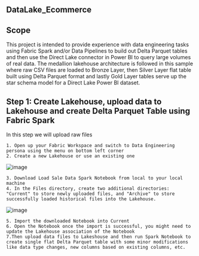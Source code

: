 ## DataLake_Ecommerce

## Scope
This project is intended to provide experience with data engineering tasks using Fabric Spark and/or Data Pipelines to build out Delta Parquet tables and then use the Direct Lake connector in Power BI to query large volumes of real data. The medallion lakehouse architecture is followed in this sample where raw CSV files are loaded to Bronze Layer, then Silver Layer flat table built using Delta Parquet format and lastly Gold Layer tables serve up the star schema model for a Direct Lake Power BI dataset.

## Step 1: Create Lakehouse, upload data to Lakehouse and create Delta Parquet Table using Fabric Spark
In this step we will upload raw files

    1. Open up your Fabric Workspace and switch to Data Engineering persona using the menu on bottom left corner
    2. Create a new Lakehouse or use an existing one
    
  ![image](https://github.com/lonGDiBo/DataLake_Ecommerce_Using_Fabric/assets/115699195/0af9f5d4-d313-4be0-a2e9-6c8dd263238d)

    3. Download Load Sale Data Spark Notebook from local to your local machine
    4. In the Files directory, create two additional directories: "Current" to store newly uploaded files, and "Archive" to store successfully loaded historical files into the Lakehouse.
![image](https://github.com/lonGDiBo/DataLake_Ecommerce_Using_Fabric/assets/115699195/436ee0f1-23c0-480a-9dcb-5e9c04cbe13d)
    
    5. Import the downloaded Notebook into Current
    6. Open the Notebook once the import is successful, you might need to update the Lakehouse association of the Notebook
    7.Then upload data files to Lakeshouse and then run Spark Notebook to create single flat Delta Parquet table with some minor modifications like data type changes, new columns based on existing columns, etc.

    
